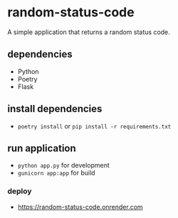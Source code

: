 # random-status-code

A simple application that returns a random status code.

## dependencies 

- Python
- Poetry
- Flask

## install dependencies

- `poetry install` or `pip install -r requirements.txt`

## run application

- `python app.py` for development
- `gunicorn app:app` for build

### deploy

- https://random-status-code.onrender.com
